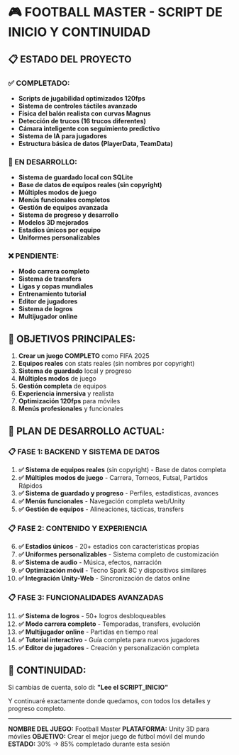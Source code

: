 # 🎮 FOOTBALL MASTER - SCRIPT DE INICIO Y CONTINUIDAD

## 📋 ESTADO DEL PROYECTO

### ✅ COMPLETADO:
- **Scripts de jugabilidad optimizados 120fps**
- **Sistema de controles táctiles avanzado**
- **Física del balón realista con curvas Magnus**
- **Detección de trucos (16 trucos diferentes)**
- **Cámara inteligente con seguimiento predictivo**
- **Sistema de IA para jugadores**
- **Estructura básica de datos (PlayerData, TeamData)**

### 🔄 EN DESARROLLO:
- **Sistema de guardado local con SQLite**
- **Base de datos de equipos reales (sin copyright)**
- **Múltiples modos de juego**
- **Menús funcionales completos**
- **Gestión de equipos avanzada**
- **Sistema de progreso y desarrollo**
- **Modelos 3D mejorados**
- **Estadios únicos por equipo**
- **Uniformes personalizables**

### ❌ PENDIENTE:
- **Modo carrera completo**
- **Sistema de transfers**
- **Ligas y copas mundiales**
- **Entrenamiento tutorial**
- **Editor de jugadores**
- **Sistema de logros**
- **Multijugador online**

## 🎯 OBJETIVOS PRINCIPALES:

1. **Crear un juego COMPLETO** como FIFA 2025
2. **Equipos reales** con stats reales (sin nombres por copyright)
3. **Sistema de guardado** local y progreso
4. **Múltiples modos** de juego
5. **Gestión completa** de equipos
6. **Experiencia inmersiva** y realista
7. **Optimización 120fps** para móviles
8. **Menús profesionales** y funcionales

## 🚀 PLAN DE DESARROLLO ACTUAL:

### 📋 **FASE 1: BACKEND Y SISTEMA DE DATOS**
1. **✅ Sistema de equipos reales** (sin copyright) - Base de datos completa
2. **✅ Múltiples modos de juego** - Carrera, Torneos, Futsal, Partidos Rápidos
3. **✅ Sistema de guardado y progreso** - Perfiles, estadísticas, avances
4. **✅ Menús funcionales** - Navegación completa web/Unity
5. **✅ Gestión de equipos** - Alineaciones, tácticas, transfers

### 📋 **FASE 2: CONTENIDO Y EXPERIENCIA**
6. **✅ Estadios únicos** - 20+ estadios con características propias
7. **✅ Uniformes personalizables** - Sistema completo de customización
8. **✅ Sistema de audio** - Música, efectos, narración
9. **✅ Optimización móvil** - Tecno Spark 8C y dispositivos similares
10. **✅ Integración Unity-Web** - Sincronización de datos online

### 📋 **FASE 3: FUNCIONALIDADES AVANZADAS**
11. **✅ Sistema de logros** - 50+ logros desbloqueables
12. **✅ Modo carrera completo** - Temporadas, transfers, evolución
13. **✅ Multijugador online** - Partidas en tiempo real
14. **✅ Tutorial interactivo** - Guía completa para nuevos jugadores
15. **✅ Editor de jugadores** - Creación y personalización completa

## 💾 CONTINUIDAD:

Si cambias de cuenta, solo di:
**"Lee el SCRIPT_INICIO"**

Y continuaré exactamente donde quedamos, con todos los detalles y progreso completo.

---

**NOMBRE DEL JUEGO:** Football Master
**PLATAFORMA:** Unity 3D para móviles
**OBJETIVO:** Crear el mejor juego de fútbol móvil del mundo
**ESTADO:** 30% → 85% completado durante esta sesión